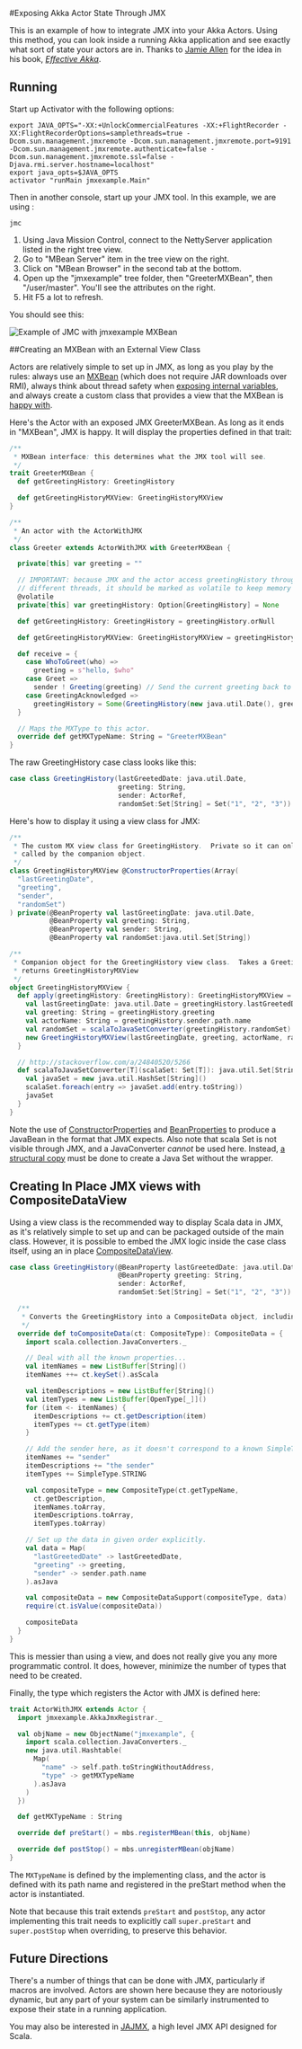 #Exposing Akka Actor State Through JMX

This is an example of how to integrate JMX into your Akka Actors.  Using this method, you can look inside a running Akka application and see exactly what sort of state your actors are in.  Thanks to [Jamie Allen](http://shinolajla.tumblr.com/) for the idea in his book, _[Effective Akka](http://smile.amazon.com/dp/1449360076)_.

## Running

Start up Activator with the following options:

```
export JAVA_OPTS="-XX:+UnlockCommercialFeatures -XX:+FlightRecorder -XX:FlightRecorderOptions=samplethreads=true -Dcom.sun.management.jmxremote -Dcom.sun.management.jmxremote.port=9191 -Dcom.sun.management.jmxremote.authenticate=false -Dcom.sun.management.jmxremote.ssl=false -Djava.rmi.server.hostname=localhost"
export java_opts=$JAVA_OPTS
activator "runMain jmxexample.Main"
```

Then in another console, start up your JMX tool.  In this example, we are using :

```
jmc
```

1. Using Java Mission Control, connect to the NettyServer application listed in the right tree view.
1. Go to "MBean Server" item in the tree view on the right.
1. Click on "MBean Browser" in the second tab at the bottom.
1. Open up the "jmxexample" tree folder, then "GreeterMXBean", then "/user/master".  You'll see the attributes on the right.
1. Hit F5 a lot to refresh.

You should see this:

![Example of JMC with jmxexample MXBean](tutorial/jmxexample.jpg)

##Creating an MXBean with an External View Class

Actors are relatively simple to set up in JMX, as long as you play by the rules: always use an [MXBean](http://docs.oracle.com/javase/7/docs/api/javax/management/MXBean.html) (which does not require JAR downloads over RMI), always think about thread safety when [exposing internal variables](http://pveentjer.wordpress.com/2006/11/09/jmx-and-concurrency-problems/), and always create a custom class that provides a view that the MXBean is [happy with](http://stackoverflow.com/a/7514800/5266).

Here's the Actor with an exposed JMX GreeterMXBean. As long as it ends in "MXBean", JMX is happy.  It will display the properties defined in that trait:

```scala
/**
 * MXBean interface: this determines what the JMX tool will see.
 */
trait GreeterMXBean {
  def getGreetingHistory: GreetingHistory

  def getGreetingHistoryMXView: GreetingHistoryMXView
}

/**
 * An actor with the ActorWithJMX
 */
class Greeter extends ActorWithJMX with GreeterMXBean {

  private[this] var greeting = ""

  // IMPORTANT: because JMX and the actor access greetingHistory through
  // different threads, it should be marked as volatile to keep memory synchronized.
  @volatile
  private[this] var greetingHistory: Option[GreetingHistory] = None

  def getGreetingHistory: GreetingHistory = greetingHistory.orNull

  def getGreetingHistoryMXView: GreetingHistoryMXView = greetingHistory.map(GreetingHistoryMXView(_)).orNull

  def receive = {
    case WhoToGreet(who) =>
      greeting = s"hello, $who"
    case Greet =>
      sender ! Greeting(greeting) // Send the current greeting back to the sender
    case GreetingAcknowledged =>
      greetingHistory = Some(GreetingHistory(new java.util.Date(), greeting, sender))
  }

  // Maps the MXType to this actor.
  override def getMXTypeName: String = "GreeterMXBean"
}
```

The raw GreetingHistory case class looks like this:

```scala
case class GreetingHistory(lastGreetedDate: java.util.Date,
                           greeting: String,
                           sender: ActorRef,
                           randomSet:Set[String] = Set("1", "2", "3"))
```

Here's how to display it using a view class for JMX:

```scala
/**
 * The custom MX view class for GreetingHistory.  Private so it can only be
 * called by the companion object.
 */
class GreetingHistoryMXView @ConstructorProperties(Array(
  "lastGreetingDate",
  "greeting",
  "sender",
  "randomSet")
) private(@BeanProperty val lastGreetingDate: java.util.Date,
          @BeanProperty val greeting: String,
          @BeanProperty val sender: String,
          @BeanProperty val randomSet:java.util.Set[String])

/**
 * Companion object for the GreetingHistory view class.  Takes a GreetingHistory and
 * returns GreetingHistoryMXView
 */
object GreetingHistoryMXView {
  def apply(greetingHistory: GreetingHistory): GreetingHistoryMXView = {
    val lastGreetingDate: java.util.Date = greetingHistory.lastGreetedDate
    val greeting: String = greetingHistory.greeting
    val actorName: String = greetingHistory.sender.path.name
    val randomSet = scalaToJavaSetConverter(greetingHistory.randomSet)
    new GreetingHistoryMXView(lastGreetingDate, greeting, actorName, randomSet)
  }

  // http://stackoverflow.com/a/24840520/5266
  def scalaToJavaSetConverter[T](scalaSet: Set[T]): java.util.Set[String] = {
    val javaSet = new java.util.HashSet[String]()
    scalaSet.foreach(entry => javaSet.add(entry.toString))
    javaSet
  }
}
```

Note the use of [ConstructorProperties](http://docs.oracle.com/javase/7/docs/api/java/beans/ConstructorProperties.html) and [BeanProperties](http://www.scala-lang.org/api/current/index.html#scala.beans.BeanProperty) to produce a JavaBean in the format that JMX expects.  Also note that scala Set is not visible through JMX, and a JavaConverter *cannot* be used here.  Instead, [a structural copy](http://stackoverflow.com/a/24840520/5266) must be done to create a Java Set without the wrapper.

## Creating In Place JMX views with CompositeDataView

Using a view class is the recommended way to display Scala data in JMX, as it's relatively simple to set up and can be packaged outside of the main class.  However, it is possible to embed the JMX logic inside the case class itself, using an in place [CompositeDataView](http://docs.oracle.com/javase/8/docs/api/javax/management/openmbean/CompositeDataView.html).

```scala
case class GreetingHistory(@BeanProperty lastGreetedDate: java.util.Date,
                           @BeanProperty greeting: String,
                           sender: ActorRef,
                           randomSet:Set[String] = Set("1", "2", "3")) extends CompositeDataView {

  /**
   * Converts the GreetingHistory into a CompositeData object, including the "sender" value.
   */
  override def toCompositeData(ct: CompositeType): CompositeData = {
    import scala.collection.JavaConverters._

    // Deal with all the known properties...
    val itemNames = new ListBuffer[String]()
    itemNames ++= ct.keySet().asScala

    val itemDescriptions = new ListBuffer[String]()
    val itemTypes = new ListBuffer[OpenType[_]]()
    for (item <- itemNames) {
      itemDescriptions += ct.getDescription(item)
      itemTypes += ct.getType(item)
    }

    // Add the sender here, as it doesn't correspond to a known SimpleType...
    itemNames += "sender"
    itemDescriptions += "the sender"
    itemTypes += SimpleType.STRING

    val compositeType = new CompositeType(ct.getTypeName,
      ct.getDescription,
      itemNames.toArray,
      itemDescriptions.toArray,
      itemTypes.toArray)

    // Set up the data in given order explicitly.
    val data = Map(
      "lastGreetedDate" -> lastGreetedDate,
      "greeting" -> greeting,
      "sender" -> sender.path.name
    ).asJava

    val compositeData = new CompositeDataSupport(compositeType, data)
    require(ct.isValue(compositeData))

    compositeData
  }
}
```

This is messier than using a view, and does not really give you any more programmatic control.  It does, however, minimize the number of types that need to be created.

Finally, the type which registers the Actor with JMX is defined here:

```scala
trait ActorWithJMX extends Actor {
  import jmxexample.AkkaJmxRegistrar._

  val objName = new ObjectName("jmxexample", {
    import scala.collection.JavaConverters._
    new java.util.Hashtable(
      Map(
        "name" -> self.path.toStringWithoutAddress,
        "type" -> getMXTypeName
      ).asJava
    )
  })

  def getMXTypeName : String

  override def preStart() = mbs.registerMBean(this, objName)

  override def postStop() = mbs.unregisterMBean(objName)
}
```

The `MXTypeName` is defined by the implementing class, and the actor is defined with its path name and registered in the preStart method when the actor is instantiated.

Note that because this trait extends `preStart` and `postStop`, any actor implementing this trait needs to explicitly call `super.preStart` and `super.postStop` when overriding, to preserve this behavior.

## Future Directions

There's a number of things that can be done with JMX, particularly if macros are involved.  Actors are shown here because they are notoriously dynamic, but any part of your system can be similarly instrumented to expose their state in a running application.

You may also be interested in [JAJMX](https://github.com/dacr/jajmx), a high level JMX API designed for Scala.